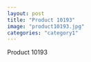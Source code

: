 ```yaml
---
layout: post
title: "Product 10193"
image: "product10193.jpg"
categories: "category1"
---
```

Product 10193
